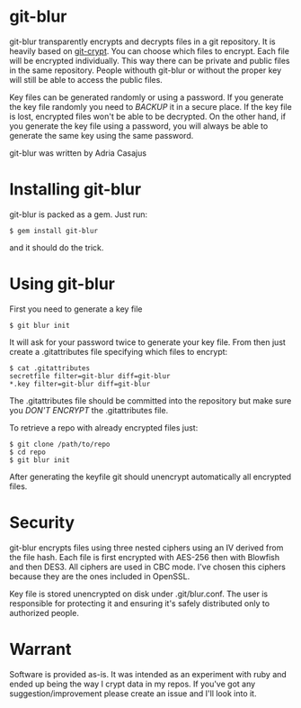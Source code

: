 git-blur
========

git-blur transparently encrypts and decrypts files in a git repository. It is heavily based on [git-crypt](https://github.com/AGWA/git-crypt "git-crypt"). You can choose which files to encrypt. Each file will be encrypted individually. This way there can be private and public files in the same repository. People withouth git-blur or without the proper key will still be able to access the public files.  

Key files can be generated randomly or using a password. If you generate the key file randomly you need to *BACKUP* it in a secure place. If the key file is lost, encrypted files won't be able to be decrypted. On the other hand, if you generate the key file using a password, you will always be able to generate the same key using the same password.

git-blur was written by Adria Casajus <adriancasajus at gmail dot com>


Installing git-blur
====================

git-blur is packed as a gem. Just run:

    $ gem install git-blur 

and it should do the trick.

Using git-blur
===============

First you need to generate a key file

    $ git blur init

It will ask for your password twice to generate your key file. From then just create a .gitattributes file specifying which files to encrypt:

    $ cat .gitattributes
    secretfile filter=git-blur diff=git-blur
    *.key filter=git-blur diff=git-blur

The .gitattributes file should be committed into the repository but make sure you *DON'T ENCRYPT* the .gitattributes file. 

To retrieve a repo with already encrypted files just:
 
    $ git clone /path/to/repo
    $ cd repo
    $ git blur init

After generating the keyfile git should unencrypt automatically all encrypted files.

Security
=========

git-blur encrypts files using three nested ciphers using an IV derived from the file hash.  Each file is first encrypted with AES-256 then with Blowfish and then DES3. All ciphers are used in CBC mode. I've chosen this ciphers because they are the ones included in OpenSSL.  

Key file is stored unencrypted on disk under .git/blur.conf. The user is responsible for protecting it and ensuring it's safely distributed only to authorized people. 


Warrant
========

Software is provided as-is. It was intended as an experiment with ruby and ended up being the way I crypt data in my repos. If you've got
any suggestion/improvement please create an issue and I'll look into it. 
